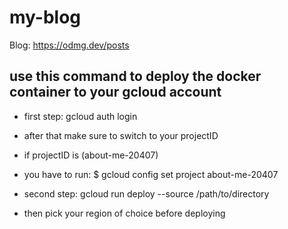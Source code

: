 # my-blog
Blog: https://odmg.dev/posts 

## use this command to deploy the docker container to your gcloud account
- first step: gcloud auth login
- after that make sure to switch to your projectID
- if projectID is (about-me-20407)
- you have to run: $ gcloud config set project about-me-20407 

- second step:  gcloud run deploy --source /path/to/directory
- then pick your region of choice before deploying


